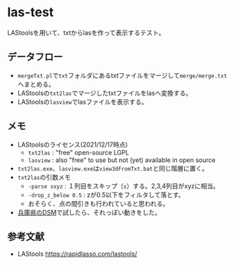 # las-test

LAStoolsを用いて、txtからlasを作って表示するテスト。

## データフロー

* `mergeTxt.pl`で`txt`フォルダにあるtxtファイルをマージして`merge/merge.txt`へまとめる。
* LAStoolsの`txt2las`でマージしたtxtファイルをlasへ変換する。
* LAStoolsの`lasview`でlasファイルを表示する。

## メモ

* LAStoolsのライセンス(2021/12/17時点)
	* `txt2las` : "free" open-source LGPL
	* `lasview` : also "free" to use but not (yet) available in open source
* `txt2las.exe`、`lasview.exe`は`view3dFromTxt.bat`と同じ階層に置く。
* `txt2las`の引数メモ
	* `-parse sxyz` : １列目をスキップ（`s`）する。2,3,4列目がxyzに相当。
	* `-drop_z_below 0.5` : zが0.5以下をフィルタして落とす。
	* おそらく、点の間引きも行われていると思われる。
* [兵庫県のDSM](https://www.geospatial.jp/ckan/dataset/2010-2018-hyogo-geo-dsm)で試したら、それっぽい動きをした。

## 参考文献

* LAStools https://rapidlasso.com/lastools/

